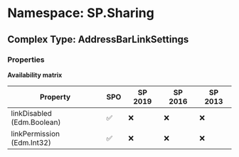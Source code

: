 # Namespace: SP.Sharing

## Complex Type: AddressBarLinkSettings

### Properties

**Availability matrix**

Property | SPO | SP 2019 | SP 2016 | SP 2013
----------|-----|---------|---------|--------
linkDisabled (Edm.Boolean) | ✅ | ❌ | ❌ | ❌
linkPermission (Edm.Int32) | ✅ | ❌ | ❌ | ❌
